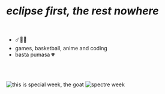 # *eclipse first, the rest nowhere*
<br/>

* ☄️🐉🐣
* games, basketball, anime and coding
* basta pumasa 💔
<br/>
<br/>

![this is special week, the goat](https://media.tenor.com/p8IyyTqho9gAAAAM/special-week-umamusume.gif) ![spectre week](https://media1.tenor.com/m/AevBY0o0Tw4AAAAC/spechan-special-week.gif)




<!--
**70VII/70VII** is a ✨ _special_ ✨ repository because its `README.md` (this file) appears on your GitHub profile.

Here are some ideas to get you started:

- 🔭 I’m currently working on ...
- 🌱 I’m currently learning ...
- 👯 I’m looking to collaborate on ...
- 🤔 I’m looking for help with ...
- 💬 Ask me about ...
- 📫 How to reach me: ...
- 😄 Pronouns: ...
- ⚡ Fun fact: ...
-->
